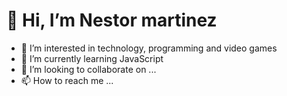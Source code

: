 # 👋 Hi, I’m Nestor martinez
- 👀 I’m interested in technology, programming and video games
- 🌱 I’m currently learning JavaScript
- 💞️ I’m looking to collaborate on ...
- 📫 How to reach me ...

<!---
Nestor-Martinez23/Nestor-Martinez23 is a ✨ special ✨ repository because its `README.md` (this file) appears on your GitHub profile.
You can click the Preview link to take a look at your changes.
--->
